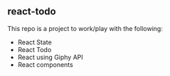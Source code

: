 ## react-todo

This repo is a project to work/play with the following:
- React State
- React Todo
- React using Giphy API
- React components

